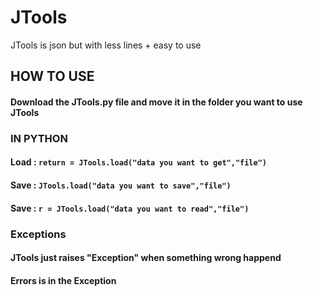 # JTools
JTools is json but with less lines + easy to use

## HOW TO USE
#### Download the JTools.py file and move it in the folder you want to use JTools

### IN PYTHON

#### Load : `return = JTools.load("data you want to get","file")`
#### Save : `JTools.load("data you want to save","file")`
#### Save : `r = JTools.load("data you want to read","file")`

### Exceptions 
#### JTools just raises "Exception" when something wrong happend
#### Errors is in the Exception
